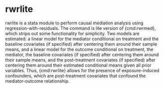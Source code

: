 # rwrlite
rwrlite is a stata module to perform causal mediation analysis using regression-with-residuals. The command is lite version of {cmd:rwrmed}, which strips out some functionality for simplicity. Two models are estimated: a linear model for the mediator conditional on treatment and the baseline covariates (if specified) after centering them around their sample means, and a linear model for the outcome conditional on treatment, the mediator, the baseline covariates (if specified) after centering them around their sample means, and the post-treatment covariates (if specified) after centering them around their estimated conditional means given all prior variables. Thus, {cmd:rwrlite} allows for the presence of exposure-induced confounders, which are post-treatment covariates that confound the mediator-outcome relationship.
